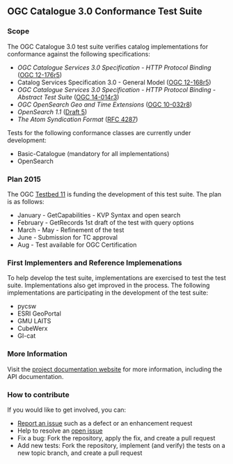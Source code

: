 ## OGC Catalogue 3.0 Conformance Test Suite

### Scope

The OGC Catalogue 3.0 test suite verifies catalog implementations for conformance 
against the following specifications:

* _OGC Catalogue Services 3.0 Specification - HTTP Protocol Binding_ 
([OGC 12-176r5](https://portal.opengeospatial.org/files/?artifact_id=61521&version=1))
* Catalog Services Specification 3.0 - General Model 
([OGC 12-168r5](https://portal.opengeospatial.org/files/?artifact_id=61522&version=1))
* _OGC Catalogue Services 3.0 Specification - HTTP Protocol Binding - Abstract Test Suite_ 
([OGC 14-014r3](https://portal.opengeospatial.org/files/?artifact_id=61520&version=1))
* _OGC OpenSearch Geo and Time Extensions_ 
([OGC 10-032r8](https://portal.opengeospatial.org/files/?artifact_id=56866&version=2))
* _OpenSearch 1.1_ ([Draft 5](http://www.opensearch.org/Specifications/OpenSearch/1.1))
* _The Atom Syndication Format_ ([RFC 4287](http://tools.ietf.org/html/rfc4287))

Tests for the following conformance classes are currently under development: 

* Basic-Catalogue (mandatory for all implementations)
* OpenSearch

### Plan 2015

The OGC [Testbed 11](http://www.opengeospatial.org/projects/initiatives/testbed11) is funding the development of this test suite. The plan is as follows:

* January -  GetCapabilities - KVP Syntax  and open search
* February - GetRecords 1st draft of the test with query options
* March - May - Refinement of the test 
* June - Submission for TC approval
* Aug - Test available for OGC Certification

### First Implementers and Reference Implemenations

To help develop the test suite, implementations are exercised to test the test suite. Implementations also get improved in the process. The following implementations are participating in the development of the test suite:

- pycsw
- ESRI GeoPortal
- GMU LAITS
- CubeWerx
- GI-cat

### More Information

Visit the [project documentation website](http://opengeospatial.github.io/ets-cat30/) 
for more information, including the API documentation.


### How to contribute

If you would like to get involved, you can:

* [Report an issue](https://github.com/opengeospatial/ets-cat30/issues) such as a defect or 
an enhancement request
* Help to resolve an [open issue](https://github.com/opengeospatial/ets-cat30/issues?q=is%3Aopen)
* Fix a bug: Fork the repository, apply the fix, and create a pull request
* Add new tests: Fork the repository, implement (and verify) the tests on a new topic branch, 
and create a pull request
